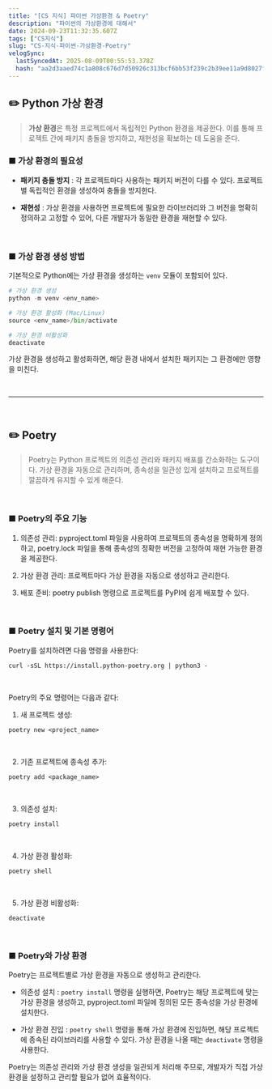 ```yaml
---
title: "[CS 지식] 파이썬 가상환경 & Poetry"
description: "파이썬의 가상환경에 대해서"
date: 2024-09-23T11:32:35.607Z
tags: ["CS지식"]
slug: "CS-지식-파이썬-가상환경-Poetry"
velogSync:
  lastSyncedAt: 2025-08-09T00:55:53.378Z
  hash: "aa2d3aaed74c1a808c676d7d50926c313bcf6bb53f239c2b39ee11a9d8027ff3"
---
```


## ✏️ Python 가상 환경

>**가상 환경**은 특정 프로젝트에서 독립적인 Python 환경을 제공한다. 
이를 통해 프로젝트 간에 패키지 충돌을 방지하고, 재현성을 확보하는 데 도움을 준다.

### ■ 가상 환경의 필요성
- **패키지 충돌 방지**
: 각 프로젝트마다 사용하는 패키지 버전이 다를 수 있다. 프로젝트별 독립적인 환경을 생성하여 충돌을 방지한다.

- **재현성**
: 가상 환경을 사용하면 프로젝트에 필요한 라이브러리와 그 버전을 명확히 정의하고 고정할 수 있어, 다른 개발자가 동일한 환경을 재현할 수 있다.

<br>

### ■ 가상 환경 생성 방법
기본적으로 Python에는 가상 환경을 생성하는 `venv` 모듈이 포함되어 있다.

```python
# 가상 환경 생성
python -m venv <env_name>

# 가상 환경 활성화 (Mac/Linux)
source <env_name>/bin/activate

# 가상 환경 비활성화
deactivate
```

가상 환경을 생성하고 활성화하면, 해당 환경 내에서 설치한 패키지는 그 환경에만 영향을 미친다.

<br>


---


<br>

## ✏️ Poetry
>Poetry는 Python 프로젝트의 의존성 관리와 패키지 배포를 간소화하는 도구이다. 
가상 환경을 자동으로 관리하며, 종속성을 일관성 있게 설치하고 프로젝트를 깔끔하게 유지할 수 있게 해준다.

<br>

### ■ Poetry의 주요 기능
1. 의존성 관리: pyproject.toml 파일을 사용하여 프로젝트의 종속성을 명확하게 정의하고, poetry.lock 파일을 통해 종속성의 정확한 버전을 고정하여 재현 가능한 환경을 제공한다.

2. 가상 환경 관리: 프로젝트마다 가상 환경을 자동으로 생성하고 관리한다.

3. 배포 준비: poetry publish 명령으로 프로젝트를 PyPI에 쉽게 배포할 수 있다.


<br>

### ■ Poetry 설치 및 기본 명령어
Poetry를 설치하려면 다음 명령을 사용한다:

```
curl -sSL https://install.python-poetry.org | python3 -
```

<br>

Poetry의 주요 명령어는 다음과 같다:

1. 새 프로젝트 생성:
```
poetry new <project_name>
```

<br>

2. 기존 프로젝트에 종속성 추가:
```
poetry add <package_name>
```

<br>

3. 의존성 설치:
```
poetry install
```

<br>

4. 가상 환경 활성화:
```
poetry shell
```

<br>

5. 가상 환경 비활성화:

```
deactivate
```


<br>


### ■ Poetry와 가상 환경
Poetry는 프로젝트별로 가상 환경을 자동으로 생성하고 관리한다.  

- 의존성 설치
: ```poetry install``` 명령을 실행하면, Poetry는 해당 프로젝트에 맞는 가상 환경을 생성하고, pyproject.toml 파일에 정의된 모든 종속성을 가상 환경에 설치한다.

- 가상 환경 진입
: ```poetry shell``` 명령을 통해 가상 환경에 진입하면, 해당 프로젝트에 종속된 라이브러리를 사용할 수 있다. 가상 환경을 나올 때는 ```deactivate``` 명령을 사용한다.

Poetry는 의존성 관리와 가상 환경 생성을 일관되게 처리해 주므로, 개발자가 직접 가상 환경을 설정하고 관리할 필요가 없어 효율적이다.